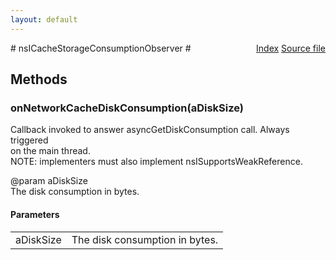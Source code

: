 ```yaml
---
layout: default
---
```

<div class='links' style='float:right'><a href="../index.html">Index</a>
<a href="http://dxr.mozilla.org/mozilla-central/source/netwerk/cache2/nsICacheStorageService.idl">Source file</a>
</div>
# nsICacheStorageConsumptionObserver #

## Methods ##

### onNetworkCacheDiskConsumption(aDiskSize) ###
  
Callback invoked to answer asyncGetDiskConsumption call. Always triggered  
on the main thread.  
NOTE: implementers must also implement nsISupportsWeakReference.  
  
@param aDiskSize  
   The disk consumption in bytes.  
  

#### Parameters ####

<table>

<tr>
<td>aDiskSize</td>
<td>   The disk consumption in bytes.  
</td>
</tr>

</table>
